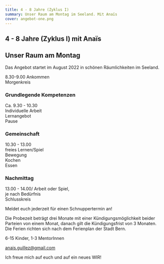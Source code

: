 ```yaml
---
title: 4 - 8 Jahre (Zyklus I)
summary: Unser Raum am Montag im Seeland. Mit Anaïs
cover: angebot-one.png
---
```


## 4 - 8 Jahre (Zyklus I) mit Anaïs

## Unser Raum am Montag

Das Angebot startet im August 2022 in schönen Räumlichkeiten im Seeland.

8.30-9.00 Ankommen  
Morgenkreis

### Grundlegende Kompetenzen

Ca. 9.30 - 10.30\
Individuelle Arbeit\
Lernangebot\
Pause

### Gemeinschaft

10.30 - 13.00\
freies Lernen/Spiel\
Bewegung\
Kochen\
Essen

### Nachmittag

13.00 - 14.00/
Arbeit oder Spiel,\
je nach Bedürfnis\
Schlusskreis

Meldet euch jederzeit für einen Schnuppertermin an!

Die Probezeit beträgt drei Monate mit einer Kündigungsmöglichkeit beider Parteien von einem Monat, danach gilt die Kündigungsfrist von 3 Monaten. Die Ferien richten sich nach dem Ferienplan der Stadt Bern.

6-15 Kinder, 1-3 MentorInnen

[anais.guillez@gmail.com](anais.guillez@gmail.com)

Ich freue mich auf euch und auf ein neues WIR!

